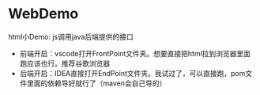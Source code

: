 # WebDemo
html小Demo: js调用java后端提供的接口

- 前端开启：vscode打开FrontPoint文件夹。想要直接把html拉到浏览器里面跑应该也行。推荐谷歌浏览器
- 后端开启：IDEA直接打开EndPoint文件夹。我试过了，可以直接跑，pom文件里面的依赖导好就行了（maven会自己导的）


